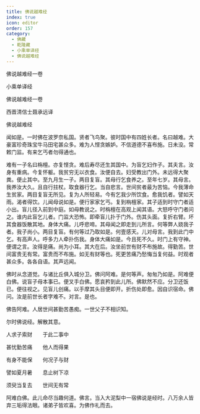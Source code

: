 ```yaml
---
title: 佛说越难经
index: true
icon: editor
order: 157
category:
  - 佛藏
  - 乾隆藏
  - 小乘单译经
  - 佛说越难经
---
```


佛说越难经一卷  

小乘单译经  

佛说越难经一卷  

西晋清信士聂承远译  

佛说越难经  

闻如是。一时佛在波罗奈私国。贤者飞鸟聚。彼时国中有四姓长者。名曰越难。大豪富珍奇珠宝牛马田宅甚众多。难为人悭贪嫉妒。不信道德不喜布施。日未没。常敕门监。有来乞丐者勿得通也。  

难有一子名曰栴檀。亦复悭贪。难后寿尽还生其国中。为盲乞妇作子。其夫言。汝身有重病。今复怀躯。我贫穷无以衣食。汝便自去。妇受教出门外。未远得大聚粪。便止其中。至九月生一子。两目复盲。其母行乞食养之。至年七岁。其母言。我养汝大久。且自行拄杖。取食器行乞。当自悲言。世间贫者最为苦恼。今我薄命生贫家。两目复盲无所见。复为人所轻易。今有乞我少所饮食。愈我饥者。譬如天雨。渴者得饮。儿闻母说如是。便行家家乞丐。复到栴檀家。其子适到时守门者适小出。盲儿径入前到中庭。如母教说之。时栴檀在高观上闻其语。大怒呼守门者问之。谁内此盲乞儿者。门监大恐怖。即牵盲儿扑于门外。伤其头面。复折右臂。坏其食器饭散其地。身体大痛。儿呼悲啼。其母闻之即走到儿所言。何等弊人娆我子者。我子尚小。两目复盲。有何等过乃取如是。何壹感天。儿对母言。我到此门中乞。有高声人。呼多力人牵扑伤我。身体大痛如是。今且死不久。时门上有守神。便谓之言。汝得是痛。尚为小耳。其大在后。汝坐前世有财不布施故。得勤苦。世间富贵无有常。富贵而不布施。如无有财等也。死更苦痛乃愁悔当复何益。时观者甚众多。各各自语。其声远闻。  

佛时从念道觉。与诸比丘俱入城分卫。佛问阿难。是何等声。匆匆乃如是。阿难便白佛。说盲子母本事已。便叉手白佛。愿哀矜到此儿所。佛默然不应。分卫还饭已。便往视之。见盲儿创痛。以手摩其头目便即开。折伤处即愈。因自识宿命。佛问。汝是前世长者字难不。对言。是也。  

佛告阿难。人居世间甚勤苦愚痴。一世父子不相识知。  

尔时佛说经。解散其意。  

人求子索财　　于此二事中  

甚忧勤苦痛　　他人而得果  

有身不能保　　何况子与财  

譬如夏月暑　　息止树下凉  

须臾当复去　　世间无有常  

阿难白佛。此儿命尽当趣何道。佛言。当入大泥梨中一宿佛说是经时。八万余人皆弃三垢得法眼。诸弟子皆欢喜。为佛作礼而去。  
